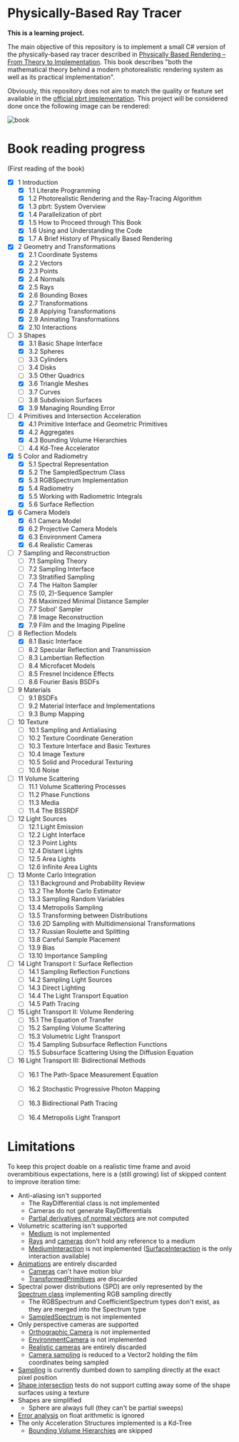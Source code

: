 # Physically-Based Ray Tracer
**This is a learning project.** 

The main objective of this repository is to implement a small C# version of the physically-based ray tracer described in [Physically Based Rendering – From Theory to Implementation](https://www.pbr-book.org/). This book describes "both the mathematical theory behind a modern photorealistic rendering system as well as its practical implementation".

Obviously, this repository does not aim to match the quality or feature set available in the [official pbrt implementation](https://github.com/mmp/pbrt-v3). This project will be considered done once the following image can be rendered:

![book](https://pbrt.org/scenes-v3_images/book.jpg)

# Book reading progress

(First reading of the book)

- [x] 1 Introduction
  - [x] 1.1 Literate Programming
  - [x] 1.2 Photorealistic Rendering and the Ray-Tracing Algorithm
  - [x] 1.3 pbrt: System Overview
  - [x] 1.4 Parallelization of pbrt
  - [x] 1.5 How to Proceed through This Book
  - [x] 1.6 Using and Understanding the Code
  - [x] 1.7 A Brief History of Physically Based Rendering
  
- [x] 2 Geometry and Transformations
  - [x] 2.1 Coordinate Systems
  - [x] 2.2 Vectors
  - [x] 2.3 Points
  - [x] 2.4 Normals
  - [x] 2.5 Rays
  - [x] 2.6 Bounding Boxes
  - [x] 2.7 Transformations
  - [x] 2.8 Applying Transformations
  - [x] 2.9 Animating Transformations
  - [x] 2.10 Interactions
- [ ] 3 Shapes
  - [x] 3.1 Basic Shape Interface
  - [x] 3.2 Spheres
  - [ ] 3.3 Cylinders
  - [ ] 3.4 Disks
  - [ ] 3.5 Other Quadrics
  - [x] 3.6 Triangle Meshes
  - [ ] 3.7 Curves
  - [ ] 3.8 Subdivision Surfaces
  - [x] 3.9 Managing Rounding Error
- [ ] 4 Primitives and Intersection Acceleration
  - [x] 4.1 Primitive Interface and Geometric Primitives
  - [x] 4.2 Aggregates
  - [x] 4.3 Bounding Volume Hierarchies
  - [ ] 4.4 Kd-Tree Accelerator

- [x] 5 Color and Radiometry
  - [x] 5.1 Spectral Representation
  - [x] 5.2 The SampledSpectrum Class
  - [x] 5.3 RGBSpectrum Implementation
  - [x] 5.4 Radiometry
  - [x] 5.5 Working with Radiometric Integrals
  - [x] 5.6 Surface Reflection
- [x] 6 Camera Models
  - [x] 6.1 Camera Model
  - [x] 6.2 Projective Camera Models
  - [x] 6.3 Environment Camera
  - [x] 6.4 Realistic Cameras
- [ ] 7 Sampling and Reconstruction
  - [ ] 7.1 Sampling Theory
  - [ ] 7.2 Sampling Interface
  - [ ] 7.3 Stratified Sampling
  - [ ] 7.4 The Halton Sampler
  - [ ] 7.5 (0, 2)-Sequence Sampler
  - [ ] 7.6 Maximized Minimal Distance Sampler
  - [ ] 7.7 Sobol’ Sampler
  - [ ] 7.8 Image Reconstruction
  - [x] 7.9 Film and the Imaging Pipeline

- [ ] 8 Reflection Models
  - [x] 8.1 Basic Interface
  - [ ] 8.2 Specular Reflection and Transmission
  - [ ] 8.3 Lambertian Reflection
  - [ ] 8.4 Microfacet Models
  - [ ] 8.5 Fresnel Incidence Effects
  - [ ] 8.6 Fourier Basis BSDFs
- [ ] 9 Materials
  - [ ] 9.1 BSDFs
  - [ ] 9.2 Material Interface and Implementations
  - [ ] 9.3 Bump Mapping
- [ ] 10 Texture
  - [ ] 10.1 Sampling and Antialiasing
  - [ ] 10.2 Texture Coordinate Generation
  - [ ] 10.3 Texture Interface and Basic Textures
  - [ ] 10.4 Image Texture
  - [ ] 10.5 Solid and Procedural Texturing
  - [ ] 10.6 Noise
- [ ] 11 Volume Scattering
  - [ ] 11.1 Volume Scattering Processes
  - [ ] 11.2 Phase Functions
  - [ ] 11.3 Media
  - [ ] 11.4 The BSSRDF
- [ ] 12 Light Sources
  - [ ] 12.1 Light Emission
  - [ ] 12.2 Light Interface
  - [ ] 12.3 Point Lights
  - [ ] 12.4 Distant Lights
  - [ ] 12.5 Area Lights
  - [ ] 12.6 Infinite Area Lights

- [ ] 13 Monte Carlo Integration
  - [ ] 13.1 Background and Probability Review
  - [ ] 13.2 The Monte Carlo Estimator
  - [ ] 13.3 Sampling Random Variables
  - [ ] 13.4 Metropolis Sampling
  - [ ] 13.5 Transforming between Distributions
  - [ ] 13.6 2D Sampling with Multidimensional Transformations
  - [ ] 13.7 Russian Roulette and Splitting
  - [ ] 13.8 Careful Sample Placement
  - [ ] 13.9 Bias
  - [ ] 13.10 Importance Sampling
- [ ] 14 Light Transport I: Surface Reflection
  - [ ] 14.1 Sampling Reflection Functions
  - [ ] 14.2 Sampling Light Sources
  - [ ] 14.3 Direct Lighting
  - [ ] 14.4 The Light Transport Equation
  - [ ] 14.5 Path Tracing
- [ ] 15 Light Transport II: Volume Rendering
  - [ ] 15.1 The Equation of Transfer
  - [ ] 15.2 Sampling Volume Scattering
  - [ ] 15.3 Volumetric Light Transport
  - [ ] 15.4 Sampling Subsurface Reflection Functions
  - [ ] 15.5 Subsurface Scattering Using the Diffusion Equation
- [ ] 16 Light Transport III: Bidirectional Methods
  - [ ] 16.1 The Path-Space Measurement Equation
  - [ ] 16.2 Stochastic Progressive Photon Mapping
  - [ ] 16.3 Bidirectional Path Tracing
  - [ ] 16.4 Metropolis Light Transport


# Limitations
To keep this project doable on a realistic time frame and avoid overambitious expectations, here is a (still growing) list of skipped content to improve iteration time:
- Anti-aliasing isn't supported
	- The RayDifferential class is not implemented
	- Cameras do not generate RayDifferentials
	- [Partial derivatives of normal vectors](https://www.pbr-book.org/3ed-2018/Shapes/Spheres#PartialDerivativesofNormalVectors) are not computed
- Volumetric scattering isn't supported
	- [Medium](https://www.pbr-book.org/3ed-2018/Volume_Scattering/Media#) is not implemented
	- [Rays](https://pbr-book.org/3ed-2018/Geometry_and_Transformations/Rays#) and [cameras](https://www.pbr-book.org/3ed-2018/Camera_Models/Camera_Model#) don't hold any reference to a medium
	- [MediumInteraction](https://pbr-book.org/3ed-2018/Volume_Scattering/Media#MediumInteractions) is not implemented ([SurfaceInteraction](https://pbr-book.org/3ed-2018/Geometry_and_Transformations/Interactions#SurfaceInteraction) is the only interaction available)
- [Animations](https://www.pbr-book.org/3ed-2018/Geometry_and_Transformations/Animating_Transformations#) are entirely discarded
	- [Cameras](https://www.pbr-book.org/3ed-2018/Camera_Models/Camera_Model#) can't have motion blur
	- [TransformedPrimitives](https://www.pbr-book.org/3ed-2018/Primitives_and_Intersection_Acceleration/Primitive_Interface_and_Geometric_Primitives#TransformedPrimitive:ObjectInstancingandAnimatedPrimitives) are discarded
- Spectral power distributions (SPD) are only represented by the [Spectrum class](https://www.pbr-book.org/3ed-2018/Color_and_Radiometry/Spectral_Representation#TheSpectrumType) implementing RGB sampling directly
	- The RGBSpectrum and CoefficientSpectrum types don't exist, as they are merged into the Spectrum type
	- [SampledSpectrum](https://www.pbr-book.org/3ed-2018/Color_and_Radiometry/The_SampledSpectrum_Class#) is not implemented
- Only perspective cameras are supported
	- [Orthographic Camera](https://www.pbr-book.org/3ed-2018/Camera_Models/Projective_Camera_Models#OrthographicCamera) is not implemented
	- [EnvironmentCamera](https://www.pbr-book.org/3ed-2018/Camera_Models/Environment_Camera#) is not implemented
	- [Realistic cameras](https://www.pbr-book.org/3ed-2018/Camera_Models/Realistic_Cameras#) are entirely discarded
	- [Camera sampling](https://pbr-book.org/3ed-2018/Camera_Models/Camera_Model#) is reduced to a Vector2 holding the film coordinates being sampled
- [Sampling](https://pbr-book.org/3ed-2018/Sampling_and_Reconstruction/Sampling_Theory#) is currently dumbed down to sampling directly at the exact pixel position
- [Shape intersection](https://www.pbr-book.org/3ed-2018/Shapes/Basic_Shape_Interface#IntersectionTests) tests do not support cutting away some of the shape surfaces using a texture
- Shapes are simplified
	- Sphere are always full (they can't be partial sweeps)
- [Error analysis](https://www.pbr-book.org/3ed-2018/Shapes/Managing_Rounding_Error#) on float arithmetic is ignored
- The only Acceleration Structures implemented is a Kd-Tree
	- [Bounding Volume Hierarchies](https://www.pbr-book.org/3ed-2018/Primitives_and_Intersection_Acceleration/Bounding_Volume_Hierarchies#) are skipped
